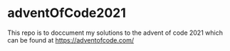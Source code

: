 # adventOfCode2021
This repo is to doccument my solutions to the advent of code 2021 which can be found at https://adventofcode.com/
